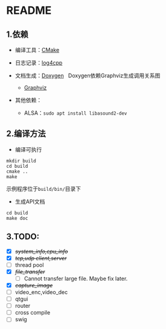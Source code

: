 # README
## 1.依赖
- 编译工具：[CMake](https://cmake.org/)
- 日志记录：[log4cpp](http://log4cpp.sourceforge.net/)
- 文档生成：[Doxygen](www.doxygen.org/)  
	Doxygen依赖Graphviz生成调用关系图
	- [Graphviz](http://www.graphviz.org/)

- 其他依赖：
	- ALSA：`sudo apt install libasound2-dev`

## 2.编译方法
- 编译可执行
```shell
mkdir build
cd build
cmake ..
make
```
示例程序位于`build/bin/`目录下
- 生成API文档
```shell
cd build
make doc
```

## 3.TODO:
- [X] ~~*system\_info,cpu\_info*~~
- [X] ~~*tcp,udp client,server*~~
- [ ] thread pool
- [X] ~~*file_transfer*~~
	- [ ] Cannot transfer large file. Maybe fix later.
- [X] ~~*capture_image*~~
- [ ] video\_enc,video\_dec
- [ ] qtgui
- [ ] router
- [ ] cross compile
- [ ] swig
